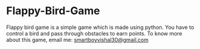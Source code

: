 # Flappy-Bird-Game
Flappy bird game is a simple game which is made using python. You have to control a bird and pass through obstacles to earn points.
To know more about this game, email me: smartboyvishal30@gmail.com
